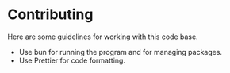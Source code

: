 # Contributing

Here are some guidelines for working with this code base.

- Use bun for running the program and for managing packages.
- Use Prettier for code formatting.
